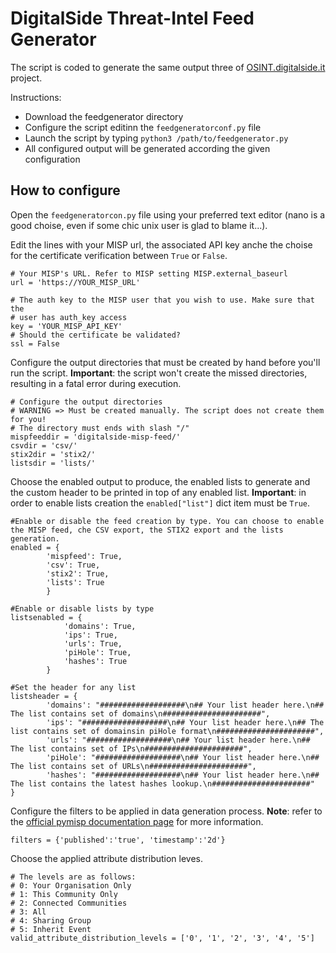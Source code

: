 # DigitalSide Threat-Intel Feed Generator

The script is coded to generate the same output three of [OSINT.digitalside.it](https://osint.digitalside.it/) project.

Instructions: 

* Download the feedgenerator directory
* Configure the script editinn the `feedgeneratorconf.py` file
* Launch the script by typing `python3 /path/to/feedgenerator.py`
* All configured output will be generated according the given configuration

## How to configure

Open the `feedgeneratorcon.py` file using your preferred text editor (nano is a good choise, even if some chic unix user is glad to blame it...).

Edit the lines with your MISP url, the associated API key anche the choise for the certificate verification between `True` or `False`.
```
# Your MISP's URL. Refer to MISP setting MISP.external_baseurl
url = 'https://YOUR_MISP_URL'

# The auth key to the MISP user that you wish to use. Make sure that the
# user has auth_key access
key = 'YOUR_MISP_API_KEY'
# Should the certificate be validated?
ssl = False
```

Configure the output directories that must be created by hand before you'll run the script.
**Important**: the script won't create the missed directories, resulting in a fatal error during execution.
```
# Configure the output directories
# WARNING => Must be created manually. The script does not create them for you!
# The directory must ends with slash "/"
mispfeeddir = 'digitalside-misp-feed/'
csvdir = 'csv/'
stix2dir = 'stix2/'
listsdir = 'lists/'
```

Choose the enabled output to produce, the enabled lists to generate and the custom header to be printed in top of any enabled list.
**Important**: in order to enable lists creation the `enabled["list"]` dict item must be `True`.
```
#Enable or disable the feed creation by type. You can choose to enable the MISP feed, che CSV export, the STIX2 export and the lists generation.
enabled = {
		'mispfeed': True,
		'csv': True,
		'stix2': True,
		'lists': True		
		}

#Enable or disable lists by type	
listsenabled = {
			'domains': True,
			'ips': True,
			'urls': True,
			'piHole': True,
			'hashes': True
		}

#Set the header for any list	
listsheader = {
		'domains': "###################\n## Your list header here.\n## The list contains set of domains\n######################",
		'ips': "###################\n## Your list header here.\n## The list contains set of domainsin piHole format\n######################",
		'urls': "###################\n## Your list header here.\n## The list contains set of IPs\n######################",
		'piHole': "###################\n## Your list header here.\n## The list contains set of URLs\n######################",
		'hashes': "###################\n## Your list header here.\n## The list contains the latest hashes lookup.\n######################"
}
```

Configure the filters to be applied in data generation process.
**Note**: refer to the [official pymisp documentation page](https://pymisp.readthedocs.io/en/latest/modules.html#pymisp.PyMISP.search_index) for more information.
```
filters = {'published':'true', 'timestamp':'2d'}
```

Choose the applied attribute distribution leves.
```
# The levels are as follows:
# 0: Your Organisation Only
# 1: This Community Only
# 2: Connected Communities
# 3: All
# 4: Sharing Group
# 5: Inherit Event
valid_attribute_distribution_levels = ['0', '1', '2', '3', '4', '5']
```
